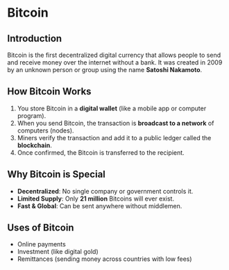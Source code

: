 # Bitcoin  

## Introduction  
Bitcoin is the first decentralized digital currency that allows people to send and receive money over the internet without a bank. It was created in 2009 by an unknown person or group using the name **Satoshi Nakamoto**.  

## How Bitcoin Works  
1. You store Bitcoin in a **digital wallet** (like a mobile app or computer program).  
2. When you send Bitcoin, the transaction is **broadcast to a network** of computers (nodes).  
3. Miners verify the transaction and add it to a public ledger called the **blockchain**.  
4. Once confirmed, the Bitcoin is transferred to the recipient.  

## Why Bitcoin is Special  
- **Decentralized**: No single company or government controls it.  
- **Limited Supply**: Only **21 million** Bitcoins will ever exist.  
- **Fast & Global**: Can be sent anywhere without middlemen.  

## Uses of Bitcoin  
- Online payments  
- Investment (like digital gold)  
- Remittances (sending money across countries with low fees)  
